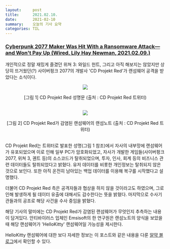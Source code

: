 ```yaml
---
layout:     post
title:      2021.02.10.
date:       2021-02-10
summary:	오늘의 기사 요약
categories: TIL
---
```


### [Cyberpunk 2077 Maker Was Hit With a Ransomware Attack—and Won't Pay Up (Wired, Lily Hay Newman, 2021.02.09.)](https://www.wired.com/story/cd-projekt-red-ransomware-hack-cyberpunk-2077-source-code/)

개인적으로 정말 재밌게 즐겼던 위쳐 3: 와일드 헌트, 그리고 아직 해보지는 않았지만 상당히 뜨거웠던(?) 사이버펑크 2077의 개발사 'CD Projekt Red'가 랜섬웨어 공격을 받았다는 소식이다.

<p align="center"><img src="https://pbs.twimg.com/media/EtxNu-UXEAE06Mq?format=jpg&name=4096x4096"></p>
<center>[그림 1] CD Projekt Red 성명문 (출처 : CD Projekt Red 트위터)</center><br>

<p align="center"><img src="https://pbs.twimg.com/media/EtxNwXZXUAE6tUX?format=jpg&name=4096x4096"></p>
<center>[그림 2] CD Projekt Red가 감염된 랜섬웨어의 랜섬노트 (출처 : CD Projekt Red 트위터)</center><br>

CD Projekt Red는 트위터로 발표한 성명(그림 1 참조)에서 자사의 내부망에 랜섬웨어가 유포되었으며 이로 인해 일부 PC가 암호화되었고, 자사가 개발한 게임들(사이버펑크 2077, 위쳐 3, 궨트 등)의 소스코드가 탈취되었으며, 투자, 인사, 회계 등의 비즈니스 관련 데이터들도 탈취되었다고 밝혔다. 유저 데이터를 비롯한 개인정보는 탈취되지 않은 것으로 보인다. 또한 아직 온전히 남아있는 백업 데이터를 이용해 복구를 시작했다고 설명했다.

더불어 CD Projekt Red 측은 공격자들과 협상을 하지 않을 것이라고도 하였으며, 그로 인해 발생하게 될 데이터 유출에 대해서도 감수한다는 뜻을 밝혔다. 마지막으로 수사기관들과의 공조로 해당 사건을 수사 중임을 밝혔다.

해당 기사의 말미에는 CD Projekt Red가 감염된 랜섬웨어가 무엇인지 추측하는 내용이 담겨있다. 안티바이러스 업체인 Emsisoft의 한 연구원은 랜섬노트의 양식을 보았을 때 해당 랜섬웨어가 'HelloKitty' 랜섬웨어일 가능성을 제시한다.

HelloKitty 랜섬웨어에 대한 보다 자세한 정보는 이 포스트와 같은 내용을 다룬 [알약 블로그](https://blog.alyac.co.kr/3577)에서 확인할 수 있다.